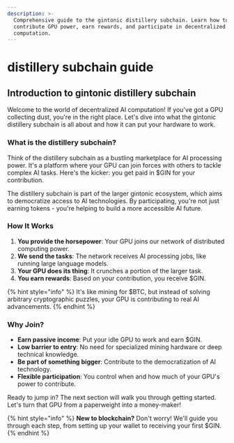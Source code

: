 ```yaml
---
description: >-
  Comprehensive guide to the gintonic distillery subchain. Learn how to
  contribute GPU power, earn rewards, and participate in decentralized AI
  computation.
---
```


# distillery subchain guide

## Introduction to gintonic distillery subchain

Welcome to the world of decentralized AI computation! If you've got a GPU collecting dust, you're in the right place. Let's dive into what the gintonic distillery subchain is all about and how it can put your hardware to work.

### What is the distillery subchain?

Think of the distillery subchain as a bustling marketplace for AI processing power. It's a platform where your GPU can join forces with others to tackle complex AI tasks. Here's the kicker: you get paid in $GIN for your contribution.

The distillery subchain is part of the larger gintonic ecosystem, which aims to democratize access to AI technologies. By participating, you're not just earning tokens - you're helping to build a more accessible AI future.

### How It Works

1. **You provide the horsepower**: Your GPU joins our network of distributed computing power.
2. **We send the tasks**: The network receives AI processing jobs, like running large language models.
3. **Your GPU does its thing**: It crunches a portion of the larger task.
4. **You earn rewards**: Based on your contribution, you receive $GIN.

{% hint style="info" %}
It's like mining for $BTC, but instead of solving arbitrary cryptographic puzzles, your GPU is contributing to real AI advancements.
{% endhint %}

### Why Join?

* **Earn passive income**: Put your idle GPU to work and earn $GIN.
* **Low barrier to entry**: No need for specialized mining hardware or deep technical knowledge.
* **Be part of something bigger**: Contribute to the democratization of AI technology.
* **Flexible participation**: You control when and how much of your GPU's power to contribute.

Ready to jump in? The next section will walk you through getting started. Let's turn that GPU from a paperweight into a money-maker!

{% hint style="info" %}
**New to blockchain?** Don't worry! We'll guide you through each step, from setting up your wallet to receiving your first $GIN.
{% endhint %}
